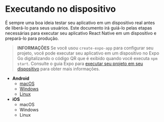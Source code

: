 # Executando no dispositivo
É sempre uma boa ideia testar seu aplicativo em um dispositivo real antes de liberá-lo para seus usuários. Este documento irá guiá-lo pelas etapas necessárias para executar seu aplicativo React Native em um dispositivo e prepará-lo para produção.

> **INFORMAÇÕES**
> Se você usou `create-expo-app` para configurar seu projeto, você pode executar seu aplicativo em um dispositivo no Expo Go digitalizando o código QR que é exibido quando você executa `npm start`. Consulte o guia Expo para [executar seu projeto em seu dispositivo](https://docs.expo.dev/get-started/expo-go/) para obter mais informações.

* **Android**
  * [macOS](/docs/running-on-device/android-mac-os.md)
  * [Windows](/docs/running-on-device/android-windows.md)
  * [Linux](/docs/running-on-device/android-linux.md)
* **iOS**
  * macOS
  * Windows
  * Linux

